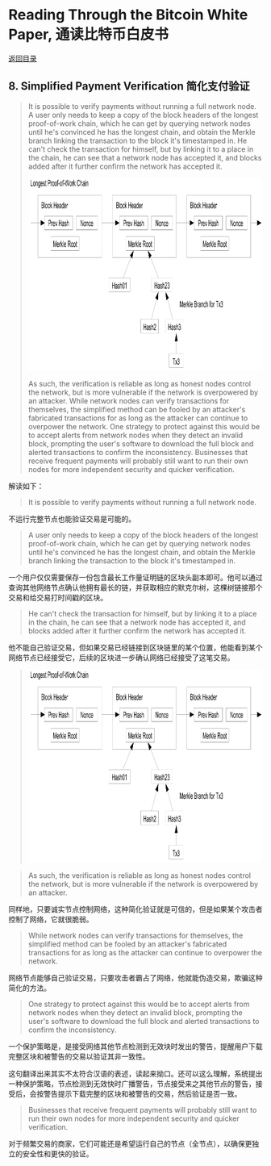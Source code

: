 # Reading Through the Bitcoin White Paper, 通读比特币白皮书

[返回目录](whitepaper.md)

## 8. Simplified Payment Verification 简化支付验证

> It is possible to verify payments without running a full network node. A user only needs to keep a copy of the block headers of the longest proof-of-work chain, which he can get by querying network nodes until he's convinced he has the longest chain, and obtain the Merkle branch linking the transaction to the block it's timestamped in. He can't check the transaction for himself, but by linking it to a place in the chain, he can see that a network node has accepted it, and blocks added after it further confirm the network has accepted it.
> 
> <img loading="lazy" alt="" src="../images/bitcoin-paper-p5-img1-900.png" class="aligncenter size-full" width="900" height="383">
>
> As such, the verification is reliable as long as honest nodes control the network, but is more vulnerable if the network is overpowered by an attacker.  While network nodes can verify transactions for themselves, the simplified method can be fooled by an attacker's fabricated transactions for as long as the attacker can continue to overpower the network. One strategy to protect against this would be to accept alerts from network nodes when they detect an invalid block, prompting the user's software to download the full block and alerted transactions to confirm the inconsistency. Businesses that receive frequent payments will probably still want to run their own nodes for more independent security and quicker verification.

解读如下：

> It is possible to verify payments without running a full network node. 

不运行完整节点也能验证交易是可能的。

> A user only needs to keep a copy of the block headers of the longest proof-of-work chain, which he can get by querying network nodes until he's convinced he has the longest chain, and obtain the Merkle branch linking the transaction to the block it's timestamped in. 

一个用户仅仅需要保存一份包含最长工作量证明链的区块头副本即可。他可以通过查询其他网络节点确认他拥有最长的链，并获取相应的默克尔树，这棵树链接那个交易和给交易打时间戳的区块。

> He can't check the transaction for himself, but by linking it to a place in the chain, he can see that a network node has accepted it, and blocks added after it further confirm the network has accepted it.

他不能自己验证交易，但如果交易已经链接到区块链里的某个位置，他能看到某个网络节点已经接受它，后续的区块进一步确认网络已经接受了这笔交易。

> <img loading="lazy" alt="" src="../images/bitcoin-paper-p5-img1-900.png" class="aligncenter size-full" width="900" height="383">

> As such, the verification is reliable as long as honest nodes control the network, but is more vulnerable if the network is overpowered by an attacker.  

同样地，只要诚实节点控制网络，这种简化验证就是可信的，但是如果某个攻击者控制了网络，它就很脆弱。

> While network nodes can verify transactions for themselves, the simplified method can be fooled by an attacker's fabricated transactions for as long as the attacker can continue to overpower the network. 

网络节点能够自己验证交易，只要攻击者霸占了网络，他就能伪造交易，欺骗这种简化的方法。

> One strategy to protect against this would be to accept alerts from network nodes when they detect an invalid block, prompting the user's software to download the full block and alerted transactions to confirm the inconsistency. 

一个保护策略是，是接受网络其他节点检测到无效块时发出的警告，提醒用户下载完整区块和被警告的交易以验证其非一致性。

这句翻译出来其实不太符合汉语的表述，读起来拗口。还可以这么理解，系统提出一种保护策略，节点检测到无效快时广播警告，节点接受来之其他节点的警告，接受后，会按警告提示下载完整的区块和被警告的交易，然后验证是否一致。

> Businesses that receive frequent payments will probably still want to run their own nodes for more independent security and quicker verification.

对于频繁交易的商家，它们可能还是希望运行自己的节点（全节点），以确保更独立的安全性和更快的验证。
